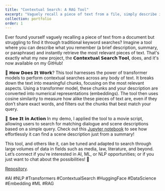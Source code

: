 ```yaml
---
title: "Contextual Search: A RAG Tool"
excerpt: "Vaguely recall a piece of text from a file, simply describe it and find it! <br/><img src='/images/Scene_contextual_search.png' width='50%'>"
collection: portfolio
order: 1
---
```


Ever found yourself vaguely recalling a piece of text from a document but struggling to find it through traditional keyword searches? Imagine a tool where you can describe what you remember (a brief description, summary, or paraphrase) and instantly retrieve the most relevant pieces of text. That's exactly what my new project, the 𝗖𝗼𝗻𝘁𝗲𝘅𝘁𝘂𝗮𝗹 𝗦𝗲𝗮𝗿𝗰𝗵 𝗧𝗼𝗼𝗹, does, and it's now available on my GitHub!

🧠 𝗛𝗼𝘄 𝗗𝗼𝗲𝘀 𝗜𝘁 𝗪𝗼𝗿𝗸?
This tool harnesses the power of transformer models to perform contextual searches across any body of text. It breaks down the text into meaningful chunks, focusing on the most relevant aspects. Using a transformer model, these chunks and your description are converted into numerical representations (embeddings). The tool then uses cosine similarity to measure how alike these pieces of text are, even if they don’t share exact words, and filters out the chunks that best match your query.

🤖 𝗦𝗲𝗲 𝗜𝘁 𝗶𝗻 𝗔𝗰𝘁𝗶𝗼𝗻
In my demo, I applied the tool to a movie script, allowing users to search for matching dialogue and scene descriptions based on a simple query. Check out this [Jupyter notebook](https://github.com/kryogenica/Contextual_Search_Tool/blob/main/examples/Contextual_Search_Tool.ipynb)  to see how effortlessly it can find a scene description just from a summary!

This tool, and others like it, can be tuned and adapted to search through large volumes of data in fields such as media, law, literature, and beyond. Let’s connect if you're interested in AI, ML, or NLP opportunities; or if you just want to chat about the possibilities! 🤝


[Repository](https://github.com/kryogenica/Contextual_Search_Tool/tree/main).

\#AI \#NLP \#Transformers \#ContextualSearch \#HuggingFace \#DataScience \#Embedding \#ML \#RAG

